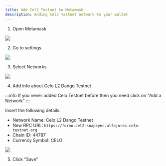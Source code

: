 ```yaml
---
title: Add Cel2 Testnet to Metamask
description: Adding Cel2 testnet network to your wallet
---
```


1. Open Metamask

![](/img/doc-images/add-cel2-testnet-network-to-metamask/1.png)

2. Go to settings

![](/img/doc-images/add-cel2-testnet-network-to-metamask/2.png)

3. Select Networks

![](/img/doc-images/add-cel2-testnet-network-to-metamask/3.png)

4. Add info about Celo L2 Dango Testnet

:::info
If you never added Celo Testnet before then you need click on "Add a Network"
:::

Insert the following details:

- Network Name: Celo L2 Dango Testnet
- New RPC URL: `https://forno.cel2-snapsync.alfajores.celo-testnet.org`
- Chain ID: 44787
- Currency Symbol: CELO

![](/img/doc-images/add-cel2-testnet-network-to-metamask/4.png)

5. Click "Save"
